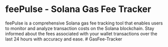 # feePulse - Solana Gas Fee Tracker

feePulse is a comprehensive Solana gas fee tracking tool that enables users to monitor and analyze transaction costs on the Solana blockchain. Stay informed about the fees associated with your wallet transactions over the last 24 hours with accuracy and ease.
#   G a s F e e - T r a c k e r  
 